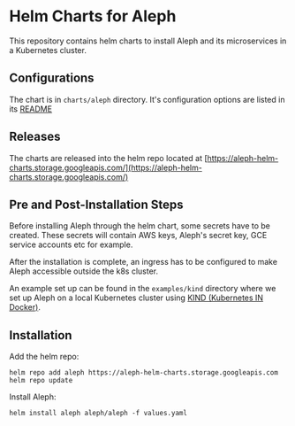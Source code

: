 <!--
SPDX-FileCopyrightText: 2014 2014 Emma Prest, <emma@occrp.org> et al.

SPDX-License-Identifier: MIT
-->

# Helm Charts for Aleph

This repository contains helm charts to install Aleph and its microservices in a Kubernetes cluster.

## Configurations

The chart is in `charts/aleph` directory. It's configuration options are listed in its [README](charts/aleph/README.md)

## Releases

The charts are released into the helm repo located at [https://aleph-helm-charts.storage.googleapis.com/](https://aleph-helm-charts.storage.googleapis.com/)

## Pre and Post-Installation Steps

Before installing Aleph through the helm chart, some secrets have to be created. These secrets will contain AWS keys, Aleph's secret key, GCE service accounts etc for example.

After the installation is complete, an ingress has to be configured to make Aleph accessible outside the k8s cluster.

An example set up can be found in the `examples/kind` directory where we set up Aleph on a local Kubernetes cluster using [KIND (Kubernetes IN Docker)](https://kind.sigs.k8s.io/).

## Installation

Add the helm repo:
```
helm repo add aleph https://aleph-helm-charts.storage.googleapis.com
helm repo update
```

Install Aleph:
```
helm install aleph aleph/aleph -f values.yaml
```